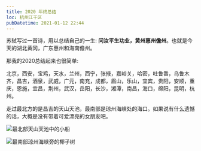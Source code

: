 ```yaml
---
title: 2020 年终总结
loc: 杭州江干区
pubDatetime: 2021-01-12 22:44
---
```


苏轼写过一首诗，用以总结自己的一生: **问汝平生功业，黄州惠州儋州**。也就是今天的湖北黄冈，广东惠州和海南儋州。

那我的2020总结起来也很简单:

北京，西安，宝鸡，天水，兰州，西宁，张掖，嘉峪关，哈密，吐鲁番，乌鲁木齐，昌吉，酒泉，武威，广元，南充，成都，眉山，乐山，宜宾，贵阳，安顺，重庆，恩施，宜昌，荆州，武汉，岳阳，长沙，湘潭，南昌，海口，绵阳，昆明，杭州。

走过最北方的是昌吉的天山天池，最南部是琼州海峡处的海口。如果说有什么遗憾的话，大概是没有带着可爱漂亮的女朋友吧。

![最北部天山天池中的小船](https://static.shanyue.tech/images/24-03-18/clipboard-7833.061f68.webp)

![最南部琼州海峡旁的椰子树](https://static.shanyue.tech/images/24-03-18/clipboard-1782.b59b63.webp)
